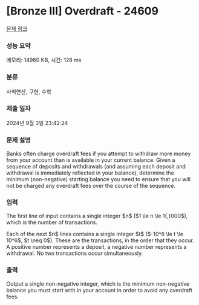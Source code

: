 # [Bronze III] Overdraft - 24609 

[문제 링크](https://www.acmicpc.net/problem/24609) 

### 성능 요약

메모리: 14960 KB, 시간: 128 ms

### 분류

사칙연산, 구현, 수학

### 제출 일자

2024년 9월 3일 23:42:24

### 문제 설명

<p>Banks often charge overdraft fees if you attempt to withdraw more money from your account than is available in your current balance. Given a sequence of deposits and withdrawals (and assuming each deposit and withdrawal is immediately reflected in your balance), determine the minimum (non-negative) starting balance you need to ensure that you will not be charged any overdraft fees over the course of the sequence.</p>

### 입력 

 <p>The first line of input contains a single integer $n$ ($1 \le n \le 1{,}000$), which is the number of transactions.</p>

<p>Each of the next $n$ lines contains a single integer $t$ ($-10^6 \le t \le 10^6$, $t \neq 0$). These are the transactions, in the order that they occur. A positive number represents a deposit, a negative number represents a withdrawal. No two transactions occur simultaneously.</p>

### 출력 

 <p>Output a single non-negative integer, which is the minimum non-negative balance you must start with in your account in order to avoid any overdraft fees.</p>


